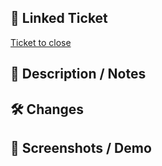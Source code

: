 <!--
TODO for PR Author:
- Would your work benefit from unit tests?
- Have you formatted your files using Prettier/ESLint?
- Delete any irrelevant sections below before opening the pull request
- title your PR using the angular commit convention -> https://www.conventionalcommits.org/en/v1.0.0/
  type-of-changes(scope-in-codebase): distilled description of changes
  e.g. feat/fix/test(ui/api/lib): refactor Hello World console log
-->

## 🎫 Linked Ticket

<!-- Link to the JIRA ticket to track this work -->

[Ticket to close](link-to-ticket)

## 💬 Description / Notes

<!-- Briefly describe the background of the issue -->
<!-- If you feel the original ticket lacks important details, this would be the place to share them -->

## 🛠 Changes

<!-- List your code changes made to implement the solution -->

## 📸 Screenshots / Demo

<!-- ### Before -->

<!-- ### After -->
